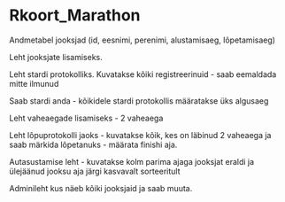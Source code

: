 # Rkoort_Marathon

Andmetabel jooksjad (id, eesnimi, perenimi, alustamisaeg, lõpetamisaeg)

Leht jooksjate lisamiseks.

Leht stardi protokolliks. Kuvatakse kõiki registreerinuid - saab eemaldada mitte ilmunud

Saab stardi anda - kõikidele stardi protokollis määratakse üks algusaeg

Leht vaheaegade lisamiseks - 2 vaheaega

Leht lõpuprotokolli jaoks - kuvatakse kõik, kes on läbinud 2 vaheaega ja saab märkida lõpetanuks - määrata finishi aja.

Autasustamise leht - kuvatakse kolm parima ajaga jooksjat eraldi ja ülejäänud jooksu aja järgi kasvavalt sorteeritult

Adminileht kus näeb kõiki jooksjaid ja saab muuta.
